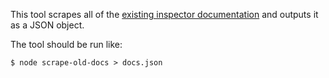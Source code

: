This tool scrapes all of the [existing inspector documentation](http://support.bigfix.com/inspectors/Action%20Objects_Any.html) and outputs it as a JSON object.

The tool should be run like:

    $ node scrape-old-docs > docs.json
